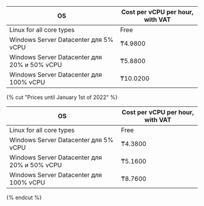 OS | Cost per vCPU per hour, with VAT
--- | ---
Linux for all core types | Free
Windows Server Datacenter для 5% vCPU | ₸4.9800
Windows Server Datacenter для 20% и 50% vCPU | ₸5.8800
Windows Server Datacenter для 100% vCPU | ₸10.0200

{% cut "Prices until January 1st of 2022" %}

OS | Cost per vCPU per hour, with VAT
--- | ---
Linux for all core types | Free
Windows Server Datacenter для 5% vCPU | ₸4.3800
Windows Server Datacenter для 20% и 50% vCPU | ₸5.1600
Windows Server Datacenter для 100% vCPU | ₸8.7600

{% endcut %}
